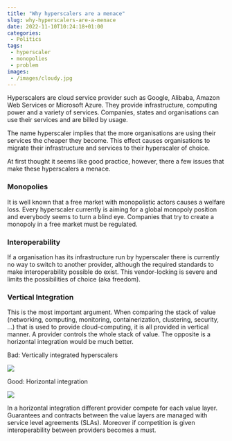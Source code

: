 ```yaml
---
title: "Why hyperscalers are a menace"
slug: why-hyperscalers-are-a-menace
date: 2022-11-10T10:24:18+01:00
categories:
 - Politics
tags:
 - hyperscaler
 - monopolies
 - problem
images:
 - /images/cloudy.jpg
---
```


Hyperscalers are cloud service provider such as Google, Alibaba, Amazon Web Services or Microsoft Azure. They provide infrastructure, computing power and a variety of services. Companies, states and organisations can use their services and are billed by usage.

The name hyperscaler implies that the more organisations are using their services the cheaper they become. This effect causes organisations to migrate their infrastructure and services to their hyperscaler of choice.

At first thought it seems like good practice, however, there a few issues that make these hyperscalers a menace.

<!--more-->

### Monopolies

It is well known that a free market with monopolistic actors causes a welfare loss. Every hyperscaler currently is aiming for a global monopoly position and everybody seems to turn a blind eye. Companies that try to create a monopoly in a free market must be regulated. 

### Interoperability

If a organisation has its infrastructure run by hyperscaler there is currently no way to switch to another provider, although the required standards to make interoperability possible do exist. This vendor-locking is severe and limits the possibilities of choice (aka freedom).

### Vertical Integration

This is the most important argument. When comparing the stack of value (networking, computing, monitoring, containerization, clustering, security, ...) that is used to provide cloud-computing, it is all provided in vertical manner. A provider controls the whole stack of value. The opposite is a horizontal integration would be much better.

Bad: Vertically integrated hyperscalers

![](/images/vertical-integration.excalidraw.svg)

Good: Horizontal integration

![](/images/horizontal-integration.excalidraw.svg)

In a horizontal integration different provider compete for each value layer. Guarantees and contracts between the value layers are managed with service level agreements (SLAs). Moreover if competition is given interoperability between providers becomes a must.